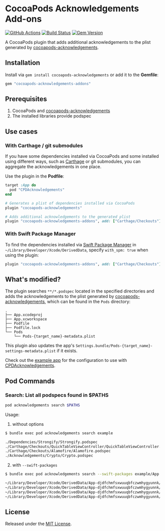 # CocoaPods Acknowledgements Add-ons

[![GitHub Actions](https://img.shields.io/endpoint.svg?url=https%3A%2F%2Factions-badge.atrox.dev%2Fbcylin%2Fcocoapods-acknowledgements-addons%2Fbadge&style=flat)](https://github.com/bcylin/cocoapods-acknowledgements-addons/actions)
[![Build Status](https://travis-ci.org/bcylin/cocoapods-acknowledgements-addons.svg?branch=master)](https://travis-ci.org/bcylin/cocoapods-acknowledgements-addons)
[![Gem Version](https://badge.fury.io/rb/cocoapods-acknowledgements-addons.svg)](https://rubygems.org/gems/cocoapods-acknowledgements-addons)

A CocoaPods plugin that adds additional acknowledgements to the plist generated by [cocoapods-acknowledgements](https://github.com/CocoaPods/cocoapods-acknowledgements).

## Installation

Install via `gem install cocoapods-acknowledgements` or add it to the **Gemfile**:

```rb
gem "cocoapods-acknowledgements-addons"
```

## Prerequisites

1. CocoaPods and [cocoapods-acknowledgements](https://github.com/CocoaPods/cocoapods-acknowledgements)
2. The installed libraries provide podspec

## Use cases

### With Carthage / git submodules

If you have some dependencies installed via CocoaPods and some installed using different ways, such as [Carthage](https://github.com/Carthage/Carthage) or git submodules, you can aggregate the acknowledgements in one place.

Use the plugin in the **Podfile**:

```rb
target :App do
  pod "CPDAcknowledgements"
end

# Generates a plist of dependencies installed via CocoaPods
plugin "cocoapods-acknowledgements"

# Adds additional acknowledgements to the generated plist
plugin "cocoapods-acknowledgements-addons", add: ["Carthage/Checkouts"]
```

### With Swift Package Manager

To find the dependencies installed via [Swift Package Manager](https://developer.apple.com/documentation/xcode/adding_package_dependencies_to_your_app) in `~/Library/Developer/Xcode/DerivedData`, specify `with_spm: true` when using the plugin:

```rb
plugin "cocoapods-acknowledgements-addons", add: ["Carthage/Checkouts"], with_spm: true
```

## What's modified?

The plugin searches `**/*.podspec` located in the specified directories and adds the acknowledgements to the plist generated by [cocoapods-acknowledgements](https://github.com/CocoaPods/cocoapods-acknowledgements), which can be found in the `Pods` directory:

```
.
├── App.xcodeproj
├── App.xcworkspace
├── Podfile
├── Podfile.lock
└── Pods
    └── Pods-{target_name}-metadata.plist
```

This plugin also updates the app's `Settings.bundle/Pods-{target_name}-settings-metadata.plist` if it exists.

Check out the [example app](https://github.com/bcylin/cocoapods-acknowledgements-addons/tree/master/example) for the configuration to use with [CPDAcknowledgements](https://github.com/CocoaPods/CPDAcknowledgements).

## Pod Commands

### Search: List all podspecs found in $PATHS

```sh
pod acknowledgements search $PATHS
```

Usage:

1. without options

```sh
$ bundle exec pod acknowledgements search example

./Dependencies/Strongify/Strongify.podspec
./Carthage/Checkouts/QuickTableViewController/QuickTableViewController.podspec
./Carthage/Checkouts/Alamofire/Alamofire.podspec
./Acknowledgements/Crypto/Crypto.podspec
```

2. with `--swift-packages`

```sh
$ bundle exec pod acknowledgements search --swift-packages example/App.xcodeproj

~/Library/Developer/Xcode/DerivedData/App-djdfchmfsxwuuqbfczwmhygyunnk/SourcePackages/checkouts/CwlCatchException/CwlCatchException.podspec
~/Library/Developer/Xcode/DerivedData/App-djdfchmfsxwuuqbfczwmhygyunnk/SourcePackages/checkouts/Quick/Quick.podspec
~/Library/Developer/Xcode/DerivedData/App-djdfchmfsxwuuqbfczwmhygyunnk/SourcePackages/checkouts/CwlPreconditionTesting/CwlPreconditionTesting.podspec
~/Library/Developer/Xcode/DerivedData/App-djdfchmfsxwuuqbfczwmhygyunnk/SourcePackages/checkouts/Nimble/Nimble.podspec
```

## License

Released under the [MIT License](https://github.com/bcylin/cocoapods-acknowledgements-addons/blob/master/LICENSE).
